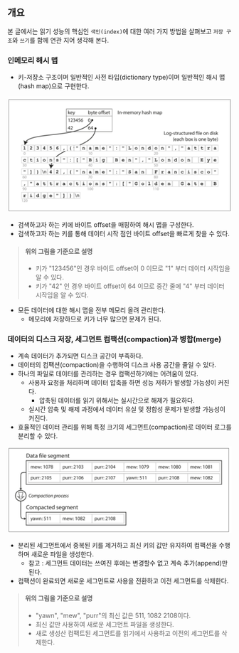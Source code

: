 ## 개요

본 글에서는 읽기 성능의 핵심인 `색인(index)`에 대한 여러 가지 방법을 살펴보고 `저장 구조`와 `쓰기`를 함께 연관 지어 생각해 본다.

### 인메모리 해시 맵

- 키-저장소 구조이며 일반적인 사전 타입(dictionary type)이며 일반적인 해시 맵(hash map)으로 구현한다.

![인메모리 해시 맵](./img/인메모리-해시-맵.png)

- 검색하고자 하는 키에 바이트 offset을 매핑하여 해시 맵을 구성한다.
- 검색하고자 하는 키를 통해 데이터 시작 점인 바이트 offset을 빠르게 찾을 수 있다.

> #### 위의 그림을 기준으로 설명
> - 키가 "123456"인 경우 바이트 offset이 0 이므로 "1" 부터 데이터 시작임을 알 수 있다.
> - 키가 "42" 인 경우 바이트 offset이 64 이므로 중간 줄에 "4" 부터 데이터 시작임을 알 수 있다.
- 모든 데이터에 대한 해시 맵을 전부 메모리 올려 관리한다.
  - 메모리에 저장하므로 키가 너무 많으면 문제가 된다.

### 데이터의 디스크 저장, 세그먼트 컴팩션(compaction)과 병합(merge)

- 계속 데이터가 추가되면 디스크 공간이 부족하다.
- 데이터의 컴팩션(compaction)을 수행하여 디스크 사용 공간을 줄일 수 있다.
- 하나의 파일로 데이터를 관리하는 경우 컴팩션하기에는 어려움이 있다.
  - 사용자 요청을 처리하며 데이터 압축을 하면 성능 저하가 발생할 가능성이 커진다.
    - 압축된 데이터를 읽기 위해서는 실시간으로 해제가 필요하다.
  - 실시간 압축 및 해제 과정에서 데이터 유실 및 정합성 문제가 발생할 가능성이 커진다.
- 효율적인 데이터 관리를 위해 특정 크기의 세그먼트(compaction)로 데이터 로그를 분리할 수 있다.

![세그먼트 컴팩션](./img/세그먼트-컴팩션.png)

- 분리된 세그먼트에서 중복된 키를 제거하고 최신 키의 값만 유지하여 컴팩션을 수행하며 새로운 파일을 생성한다.
  - 참고 : 세그먼트 데이터는 쓰여진 후에는 변경할수 없고 계속 추가(append)만 된다.
- 컴팩션이 완료되면 새로운 세그먼트로 사용을 전환하고 이전 세그먼트를 삭제한다.

> #### 위의 그림을 기준으로 설명
> - "yawn", "mew", "purr"의 최신 값은 511, 1082 2108이다.
> - 최신 값만 사용하여 새로운 세그먼트 파일을 생성한다.
> - 새로 생성산 컴팩트된 세그먼트를 읽기에서 사용하고 이전의 세그먼트를 삭제한다.
